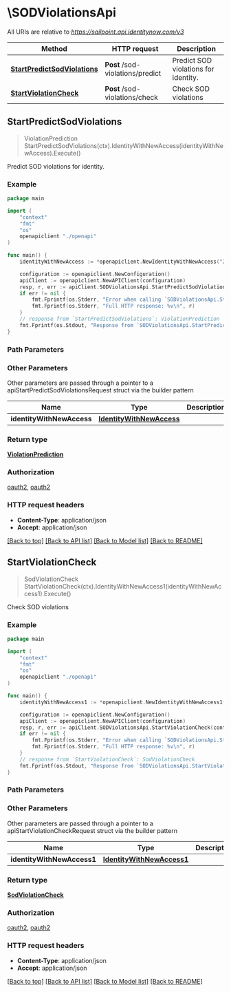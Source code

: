# \SODViolationsApi

All URIs are relative to *https://sailpoint.api.identitynow.com/v3*

Method | HTTP request | Description
------------- | ------------- | -------------
[**StartPredictSodViolations**](SODViolationsApi.md#StartPredictSodViolations) | **Post** /sod-violations/predict | Predict SOD violations for identity.
[**StartViolationCheck**](SODViolationsApi.md#StartViolationCheck) | **Post** /sod-violations/check | Check SOD violations



## StartPredictSodViolations

> ViolationPrediction StartPredictSodViolations(ctx).IdentityWithNewAccess(identityWithNewAccess).Execute()

Predict SOD violations for identity.



### Example

```go
package main

import (
    "context"
    "fmt"
    "os"
    openapiclient "./openapi"
)

func main() {
    identityWithNewAccess := *openapiclient.NewIdentityWithNewAccess("2c91808568c529c60168cca6f90c1313", []openapiclient.IdentityWithNewAccessAccessRefsInner{*openapiclient.NewIdentityWithNewAccessAccessRefsInner()}) // IdentityWithNewAccess | 

    configuration := openapiclient.NewConfiguration()
    apiClient := openapiclient.NewAPIClient(configuration)
    resp, r, err := apiClient.SODViolationsApi.StartPredictSodViolations(context.Background()).IdentityWithNewAccess(identityWithNewAccess).Execute()
    if err != nil {
        fmt.Fprintf(os.Stderr, "Error when calling `SODViolationsApi.StartPredictSodViolations``: %v\n", err)
        fmt.Fprintf(os.Stderr, "Full HTTP response: %v\n", r)
    }
    // response from `StartPredictSodViolations`: ViolationPrediction
    fmt.Fprintf(os.Stdout, "Response from `SODViolationsApi.StartPredictSodViolations`: %v\n", resp)
}
```

### Path Parameters



### Other Parameters

Other parameters are passed through a pointer to a apiStartPredictSodViolationsRequest struct via the builder pattern


Name | Type | Description  | Notes
------------- | ------------- | ------------- | -------------
 **identityWithNewAccess** | [**IdentityWithNewAccess**](IdentityWithNewAccess.md) |  | 

### Return type

[**ViolationPrediction**](ViolationPrediction.md)

### Authorization

[oauth2](../README.md#oauth2), [oauth2](../README.md#oauth2)

### HTTP request headers

- **Content-Type**: application/json
- **Accept**: application/json

[[Back to top]](#) [[Back to API list]](../README.md#documentation-for-api-endpoints)
[[Back to Model list]](../README.md#documentation-for-models)
[[Back to README]](../README.md)


## StartViolationCheck

> SodViolationCheck StartViolationCheck(ctx).IdentityWithNewAccess1(identityWithNewAccess1).Execute()

Check SOD violations



### Example

```go
package main

import (
    "context"
    "fmt"
    "os"
    openapiclient "./openapi"
)

func main() {
    identityWithNewAccess1 := *openapiclient.NewIdentityWithNewAccess1("2c91809050db617d0150e0bf3215385e", []openapiclient.BaseReferenceDto{*openapiclient.NewBaseReferenceDto()}) // IdentityWithNewAccess1 | 

    configuration := openapiclient.NewConfiguration()
    apiClient := openapiclient.NewAPIClient(configuration)
    resp, r, err := apiClient.SODViolationsApi.StartViolationCheck(context.Background()).IdentityWithNewAccess1(identityWithNewAccess1).Execute()
    if err != nil {
        fmt.Fprintf(os.Stderr, "Error when calling `SODViolationsApi.StartViolationCheck``: %v\n", err)
        fmt.Fprintf(os.Stderr, "Full HTTP response: %v\n", r)
    }
    // response from `StartViolationCheck`: SodViolationCheck
    fmt.Fprintf(os.Stdout, "Response from `SODViolationsApi.StartViolationCheck`: %v\n", resp)
}
```

### Path Parameters



### Other Parameters

Other parameters are passed through a pointer to a apiStartViolationCheckRequest struct via the builder pattern


Name | Type | Description  | Notes
------------- | ------------- | ------------- | -------------
 **identityWithNewAccess1** | [**IdentityWithNewAccess1**](IdentityWithNewAccess1.md) |  | 

### Return type

[**SodViolationCheck**](SodViolationCheck.md)

### Authorization

[oauth2](../README.md#oauth2), [oauth2](../README.md#oauth2)

### HTTP request headers

- **Content-Type**: application/json
- **Accept**: application/json

[[Back to top]](#) [[Back to API list]](../README.md#documentation-for-api-endpoints)
[[Back to Model list]](../README.md#documentation-for-models)
[[Back to README]](../README.md)

